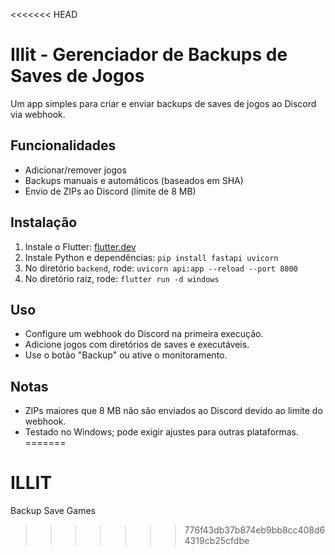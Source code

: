 <<<<<<< HEAD
# Illit - Gerenciador de Backups de Saves de Jogos
Um app simples para criar e enviar backups de saves de jogos ao Discord via webhook.

## Funcionalidades
- Adicionar/remover jogos
- Backups manuais e automáticos (baseados em SHA)
- Envio de ZIPs ao Discord (limite de 8 MB)

## Instalação
1. Instale o Flutter: [flutter.dev](https://flutter.dev)
2. Instale Python e dependências: `pip install fastapi uvicorn`
3. No diretório `backend`, rode: `uvicorn api:app --reload --port 8000`
4. No diretório raiz, rode: `flutter run -d windows`

## Uso
- Configure um webhook do Discord na primeira execução.
- Adicione jogos com diretórios de saves e executáveis.
- Use o botão "Backup" ou ative o monitoramento.

## Notas
- ZIPs maiores que 8 MB não são enviados ao Discord devido ao limite do webhook.
- Testado no Windows; pode exigir ajustes para outras plataformas.
=======
# ILLIT
Backup Save Games
>>>>>>> 776f43db37b874eb9bb8cc408d64319cb25cfdbe
